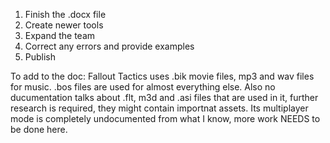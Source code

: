 1) Finish the .docx file
2) Create newer tools
3) Expand the team
4) Correct any errors and provide examples
5) Publish

To add to the doc:
Fallout Tactics uses .bik movie files, mp3 and wav files for music.
.bos files are used for almost everything else.
Also no ducumentation talks about .flt, m3d and .asi files that are used in it, further research is required,
they might contain importnat assets.
Its multiplayer mode is completely undocumented from what I know, more work NEEDS to be done here.
